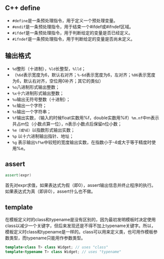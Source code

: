 ## C++ define
-  `#define`是一条预处理指令，用于定义一个预处理变量。
-  `#endif`是一条预处理指令，用于结束一个#ifdef或#ifndef区域。
-  `#ifdef`是一条预处理指令，用于判断给定的变量是否已经定义。
-  `#ifndef`是一条预处理指令，用于判断给定的变量是否尚未定义。

## 输出格式

-   `%d`整形（十进制），`%ld`长整型，`%lld`；
-   （`%6d`表示宽度为6，默认右对齐；`%-6d`表示宽度为6，左对齐；`%06`表示宽度为6，默认右对齐，空位用0补齐；其它的类似）
-   `%o`八进制形式输出整数；
-   `%x`十六进制形式输出整数；
-   `%u`输出无符号整数（十进制）；
-   `%c`输出一个字符；
-   `%s`输出一个字符串；
-   `%f`输出实数，（输入的时候float实数用%f，double实数用%lf）`%m.nf`中m表示共占m位（小数点算一位），n表示小数点后保留n位小数；
-   `%e（或%E）`以指数形式输出实数；
-   `%p` 以十六进制输出指针、地址；
-   `%g` 表示输出`%f%e`中较短的宽度输出实数，在指数小于-4或大于等于精度时使用%e。

## assert 
```cpp
assert(expr)
```
首先对expr求值，如果表达式为假（即0），assert输出信息并终止程序的执行。如果表达式为真（即非0），assert什么也不做。

## template

在模板定义时的class和typename是没有区别的，因为最初发明模板时决定使用class以减少一个关键字，但后来发现还是不得不加上typename关键字。所以，模板定义时class和typename是一样的。class可以用来定义类，也可用作模板参数类型，而typename只能用作参数类型。

```cpp
template<class T> class Widget; // uses "class"
template<typename T> class Widget; // uses "typename"
```